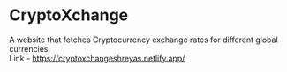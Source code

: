 # CryptoXchange
A website that fetches Cryptocurrency exchange rates for different global currencies. <br>
Link - https://cryptoxchangeshreyas.netlify.app/
